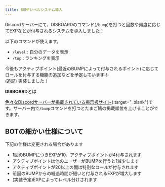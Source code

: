 ```yaml
---
title: BUMPレベルシステム導入
---
```


Discordサーバーにて、DISBOARDのコマンド(`/bump`)を打つと回数や頻度に応じてEXPなどが付与されるシステムを導入しました！<br>
<!--more-->
以下のコマンドが使えます。

- `/level` : 自分のデータを表示
- `/top` : ランキングを表示

今後もアクティブポイント(最近のBUMPによって付与されるポイント)に応じてロールを付与する機能の追加などを~~予定しています！~~<br>
(追記) 実装しました！

**DISBOARDとは**

[色々なDiscordサーバーが掲載されている掲示板サイト](https://disboard.org){:target="_blank"}です。サーバー内で`/bump`コマンドを打つとたまご鯖の掲載順位を上げることができます。

## BOTの細かい仕様について

下記の仕様は変更される場合があります

- 1回のBUMPにつきEXPが10、アクティブポイントが4付与されます
- アクティブポイントは他のユーザーがBUMPを行うと1減少します
- アクティブポイントが20以上の間は特別なロールが付与されます
- 前回のBUMPからの経過時間が短いと付与されるEXPが増大します
- (実装予定)EXPによってレベル分けされます
